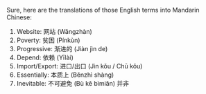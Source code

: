 Sure, here are the translations of those English terms into Mandarin Chinese:

1. Website: 网站 (Wǎngzhàn)
2. Poverty: 贫困 (Pínkùn)
3. Progressive: 渐进的 (Jiàn jìn de)
4. Depend: 依赖 (Yīlài)
5. Import/Export: 进口/出口 (Jìn kǒu / Chū kǒu)
6. Essentially: 本质上 (Běnzhì shàng)
7. Inevitable: 不可避免 (Bù kě bìmiǎn)
并非
